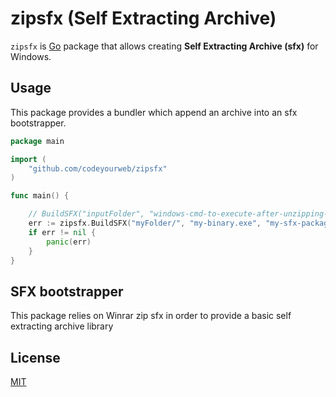 # zipsfx (Self Extracting Archive)
`zipsfx` is [Go](http://golang.org/) package that allows creating __Self Extracting Archive (sfx)__ for Windows.

## Usage
This package provides a bundler which append an archive into an sfx bootstrapper. 

```go
package main

import (
	"github.com/codeyourweb/zipsfx"
)

func main() {

    // BuildSFX("inputFolder", "windows-cmd-to-execute-after-unzipping-folder", "output-sfx-executable-name")
	err := zipsfx.BuildSFX("myFolder/", "my-binary.exe", "my-sfx-package.exe")
	if err != nil {
		panic(err)
	}
}
```

## SFX bootstrapper
This package relies on Winrar zip sfx in order to provide a basic self extracting archive library

## License
[MIT](https://github.com/codeyourweb/zipsfx/LICENSE)
